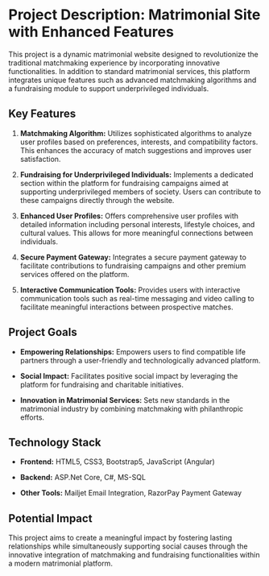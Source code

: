 # Project Description: Matrimonial Site with Enhanced Features

This project is a dynamic matrimonial website designed to revolutionize the traditional matchmaking experience by incorporating innovative functionalities. In addition to standard matrimonial services, this platform integrates unique features such as advanced matchmaking algorithms and a fundraising module to support underprivileged individuals.

## Key Features

1. **Matchmaking Algorithm:** Utilizes sophisticated algorithms to analyze user profiles based on preferences, interests, and compatibility factors. This enhances the accuracy of match suggestions and improves user satisfaction.

2. **Fundraising for Underprivileged Individuals:** Implements a dedicated section within the platform for fundraising campaigns aimed at supporting underprivileged members of society. Users can contribute to these campaigns directly through the website.

3. **Enhanced User Profiles:** Offers comprehensive user profiles with detailed information including personal interests, lifestyle choices, and cultural values. This allows for more meaningful connections between individuals.

4. **Secure Payment Gateway:** Integrates a secure payment gateway to facilitate contributions to fundraising campaigns and other premium services offered on the platform.

5. **Interactive Communication Tools:** Provides users with interactive communication tools such as real-time messaging and video calling to facilitate meaningful interactions between prospective matches.

## Project Goals

- **Empowering Relationships:** Empowers users to find compatible life partners through a user-friendly and technologically advanced platform.
  
- **Social Impact:** Facilitates positive social impact by leveraging the platform for fundraising and charitable initiatives.

- **Innovation in Matrimonial Services:** Sets new standards in the matrimonial industry by combining matchmaking with philanthropic efforts.

## Technology Stack

- **Frontend:** HTML5, CSS3, Bootstrap5, JavaScript (Angular)
  
- **Backend:** ASP.Net Core, C#, MS-SQL
  
- **Other Tools:** Mailjet Email Integration, RazorPay Payment Gateway
  
## Potential Impact

This project aims to create a meaningful impact by fostering lasting relationships while simultaneously supporting social causes through the innovative integration of matchmaking and fundraising functionalities within a modern matrimonial platform.
